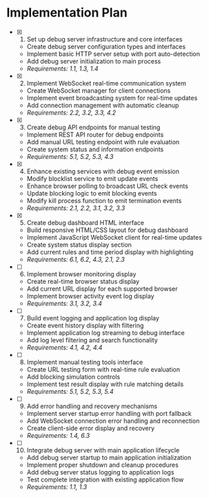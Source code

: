 # Implementation Plan

- [x] 1. Set up debug server infrastructure and core interfaces
  - Create debug server configuration types and interfaces
  - Implement basic HTTP server setup with port auto-detection
  - Add debug server initialization to main process
  - _Requirements: 1.1, 1.3, 1.4_

- [x] 2. Implement WebSocket real-time communication system
  - Create WebSocket manager for client connections
  - Implement event broadcasting system for real-time updates
  - Add connection management with automatic cleanup
  - _Requirements: 2.2, 3.2, 3.3, 4.2_

- [x] 3. Create debug API endpoints for manual testing
  - Implement REST API router for debug endpoints
  - Add manual URL testing endpoint with rule evaluation
  - Create system status and information endpoints
  - _Requirements: 5.1, 5.2, 5.3, 4.3_

- [x] 4. Enhance existing services with debug event emission
  - Modify blocklist service to emit update events
  - Enhance browser polling to broadcast URL check events
  - Update blocking logic to emit blocking events
  - Modify kill process function to emit termination events
  - _Requirements: 2.1, 2.2, 3.1, 3.2, 3.3_

- [x] 5. Create debug dashboard HTML interface
  - Build responsive HTML/CSS layout for debug dashboard
  - Implement JavaScript WebSocket client for real-time updates
  - Create system status display section
  - Add current rules and time period display with highlighting
  - _Requirements: 6.1, 6.2, 4.3, 2.1, 2.3_

- [ ] 6. Implement browser monitoring display
  - Create real-time browser status display
  - Add current URL display for each supported browser
  - Implement browser activity event log display
  - _Requirements: 3.1, 3.2, 3.4_

- [ ] 7. Build event logging and application log display
  - Create event history display with filtering
  - Implement application log streaming to debug interface
  - Add log level filtering and search functionality
  - _Requirements: 4.1, 4.2, 4.4_

- [ ] 8. Implement manual testing tools interface
  - Create URL testing form with real-time rule evaluation
  - Add blocking simulation controls
  - Implement test result display with rule matching details
  - _Requirements: 5.1, 5.2, 5.3, 5.4_

- [ ] 9. Add error handling and recovery mechanisms
  - Implement server startup error handling with port fallback
  - Add WebSocket connection error handling and reconnection
  - Create client-side error display and recovery
  - _Requirements: 1.4, 6.3_

- [ ] 10. Integrate debug server with main application lifecycle
  - Add debug server startup to main application initialization
  - Implement proper shutdown and cleanup procedures
  - Add debug server status logging to application logs
  - Test complete integration with existing application flow
  - _Requirements: 1.1, 1.3_